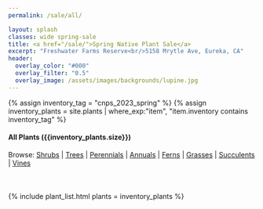 ```yaml
---
permalink: /sale/all/

layout: splash
classes: wide spring-sale
title: <a href="/sale/">Spring Native Plant Sale</a> 
excerpt: "Freshwater Farms Reserve<br/>5158 Mrytle Ave, Eureka, CA"
header:
  overlay_color: "#000"
  overlay_filter: "0.5"
  overlay_image: /assets/images/backgrounds/lupine.jpg
---
```

{% assign inventory_tag = "cnps_2023_spring" %}
{% assign inventory_plants = site.plants | where_exp:"item",
    "item.inventory contains inventory_tag" %}

<div class="subheading">
    <h4>All Plants ({{inventory_plants.size}})</h4>
</div>
<div style="margin-bottom: 20px;">
    Browse:
    <a href="/sale/shrubs/">Shrubs</a> | 
    <a href="/sale/trees/">Trees</a> |
    <a href="/sale/perennials/">Perennials</a> |
    <a href="/sale/annuals/">Annuals</a> | 
    <a href="/sale/ferns/">Ferns</a> | 
    <a href="/sale/grasses/">Grasses</a> | 
    <a href="/sale/succulents/">Succulents</a> |
    <a href="/sale/vines/">Vines</a>
</div>
<br/>

{% include plant_list.html 
    plants = inventory_plants
%}
